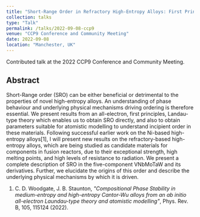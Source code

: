 ```yaml
---
title: "Short-Range Order in Refractory High-Entropy Alloys: First Principles Theory and Atomistic Modelling"
collection: talks
type: "Talk"
permalink: /talks/2022-09-08-ccp9
venue: "CCP9 Conference and Community Meeting"
date: 2022-09-08
location: "Manchester, UK"
---
```


Contributed talk at the 2022 CCP9 Conference and Community Meeting.

<h2>Abstract</h2>
Short-Range order (SRO) can be either beneficial or detrimental to the properties of novel high-entropy alloys. An understanding of phase behaviour and underlying physical mechanisms driving ordering is therefore essential. We present results from an all-electron, first principles, Landau-type theory which enables us to obtain SRO directly, and also to obtain parameters suitable for atomistic modelling to understand incipient order in these materials. Following successful earlier work on the Ni-based high-entropy alloys[1], I will present new results on the refractory-based high-entropy alloys, which are being studied as candidate materials for components in fusion reactors, due to their exceptional strength, high melting points, and high levels of resistance to radiation. We present a complete description of SRO in the five-component VNbMoTaW and its derivatives. Further, we elucidate the origins of this order and describe the underlying physical mechanisms by which it is driven.

1. C. D. Woodgate, J. B. Staunton, <i>"Compositional Phase Stability in medium-entropy and high-entropy Cantor-Wu alloys from an ab initio all-electron Laundau-type theory and atomistic modelling"</i>, Phys. Rev. B, 105, 115124 (2022).
